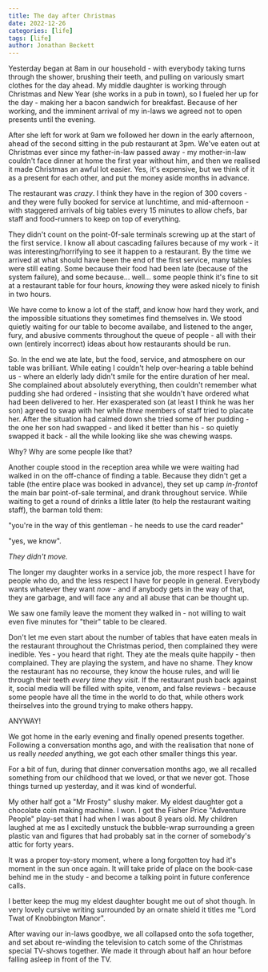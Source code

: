 ```yaml
---
title: The day after Christmas
date: 2022-12-26
categories: [life]
tags: [life]
author: Jonathan Beckett
---
```


Yesterday began at 8am in our household - with everybody taking turns through the shower, brushing their teeth, and pulling on variously smart clothes for the day ahead. My middle daughter is working through Christmas and New Year (she works in a pub in town), so I fueled her up for the day - making her a bacon sandwich for breakfast. Because of her working, and the imminent arrival of my in-laws we agreed not to open presents until the evening.

After she left for work at 9am we followed her down in the early afternoon, ahead of the second sitting in the pub restaurant at 3pm. We've eaten out at Christmas ever since my father-in-law passed away - my mother-in-law couldn't face dinner at home the first year without him, and then we realised it made Christmas an awful lot easier. Yes, it's expensive, but we think of it as a present for each other, and put the money aside months in advance.

The restaurant was *crazy*. I think they have in the region of 300 covers - and they were fully booked for service at lunchtime, and mid-afternoon - with staggered arrivals of big tables every 15 minutes to allow chefs, bar staff and food-runners to keep on top of everything.

They didn't count on the point-0f-sale terminals screwing up at the start of the first service. I know all about cascading failures because of my work - it was interesting/horrifying to see it happen to a restaurant. By the time we arrived at what should have been the end of the first service, many tables were still eating. Some because their food had been late (because of the system failure), and some because... well... some people think it's fine to sit at a restaurant table for four hours, *knowing* they were asked nicely to finish in two hours.

We have come to know a lot of the staff, and know how hard they work, and the impossible situations they sometimes find themselves in. We stood quietly waiting for our table to become availabe, and listened to the anger, fury, and abusive comments throughout the queue of people - all with their own (entirely incorrect) ideas about how restaurants should be run.

So. In the end we ate late, but the food, service, and atmosphere on our table was brilliant. While eating I couldn't help over-hearing a table behind us - where an elderly lady didn't smile for the entire duration of her meal. She complained about absolutely everything, then couldn't remember what pudding she had ordered - insisting that she wouldn't have ordered what had been delivered to her. Her exasperated son (at least I think he was her son) agreed to swap with her while *three* members of staff tried to placate her. After the situation had calmed down she tried some of her pudding - the one her son had swapped - and liked it better than his - so quietly swapped it back - all the while looking like she was chewing wasps.

Why? Why are some people like that?

Another couple stood in the reception area while we were waiting had walked in on the off-chance of finding a table. Because they didn't get a table (the entire place was booked in advance), they set up camp   *in-front*of the main bar point-of-sale terminal, and drank throughout service. While waiting to get a round of drinks a little later (to help the restaurant waiting staff), the barman told them:

"you're in the way of this gentleman - he needs to use the card reader"

"yes, we know".

*They didn't move.*

The longer my daughter works in a service job, the more respect I have for people who do, and the less respect I have for people in general. Everybody wants whatever they want *now* - and if anybody gets in the way of that, they are garbage, and will face any and all abuse that can be thought up.

We saw one family leave the moment they walked in - not willing to wait even five minutes for "their" table to be cleared.

Don't let me even start about the number of tables that have eaten meals in the restaurant throughout the Christmas period, then complained they were inedible. Yes - you heard that right. They ate the meals quite happily - then complained. They are playing the system, and have no shame. They know the restaurant has no recourse, they know the house rules, and will lie through their teeth *every time they visit*. If the restaurant push back against it, social media will be filled with spite, venom, and false reviews - because some people have all the time in the world to do that, while others work theirselves into the ground trying to make others happy.

ANYWAY!

We got home in the early evening and finally opened presents together. Following a conversation months ago, and with the realisation that none of us really *needed* anything, we got each other smaller things this year.

For a bit of fun, during that dinner conversation months ago, we all recalled something from our childhood that we loved, or that we never got. Those things turned up yesterday, and it was kind of wonderful.

My other half got a "Mr Frosty" slushy maker. My eldest daughter got a chocolate coin making machine. I won. I got the Fisher Price "Adventure People" play-set that I had when I was about 8 years old. My children laughed at me as I excitedly unstuck the bubble-wrap surrounding a green plastic van and figures that had probably sat in the corner of somebody's attic for forty years.

It was a proper toy-story moment, where a long forgotten toy had it's moment in the sun once again. It will take pride of place on the book-case behind me in the study - and become a talking point in future conference calls.

I better keep the mug my eldest daughter bought me out of shot though. In very lovely cursive writing surrounded by an ornate shield it titles me "Lord Twat of Knobbington Manor".

After waving our in-laws goodbye, we all collapsed onto the sofa together, and set about re-winding the television to catch some of the Christmas special TV-shows together. We made it through about half an hour before falling asleep in front of the TV.
